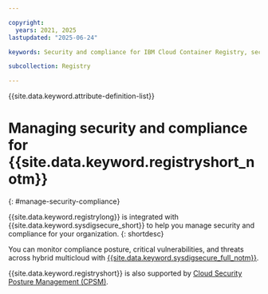```yaml
---

copyright:
  years: 2021, 2025
lastupdated: "2025-06-24"

keywords: Security and compliance for IBM Cloud Container Registry, security for IBM Cloud Container Registry, compliance for IBM Cloud Container Registry, managing security and compliance for container registry, monitoring security and compliance for container registry, goals, container registry, security insight, security, compliance, registry, user access

subcollection: Registry

---
```


{{site.data.keyword.attribute-definition-list}}

# Managing security and compliance for {{site.data.keyword.registryshort_notm}}
{: #manage-security-compliance}

{{site.data.keyword.registrylong}} is integrated with {{site.data.keyword.sysdigsecure_short}} to help you manage security and compliance for your organization.
{: shortdesc}

You can monitor compliance posture, critical vulnerabilities, and threats across hybrid multicloud with [{{site.data.keyword.sysdigsecure_full_notm}}](/docs/workload-protection?topic=workload-protection-getting-started).

{{site.data.keyword.registryshort}} is also supported by [Cloud Security Posture Management (CPSM)](/docs/workload-protection?topic=workload-protection-about).
